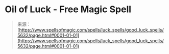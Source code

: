 <!--yml

category: 未分类

date: 2024-06-12 18:40:00

-->

# Oil of Luck - Free Magic Spell

> 来源：[https://www.spellsofmagic.com/spells/luck_spells/good_luck_spells/5632/page.html#0001-01-01](https://www.spellsofmagic.com/spells/luck_spells/good_luck_spells/5632/page.html#0001-01-01)
